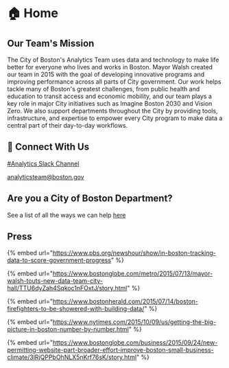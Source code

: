# 🏠 Home

## Our Team's Mission

The City of Boston's Analytics Team uses data and technology to make life better for everyone who lives and works in Boston. Mayor Walsh created our team in 2015 with the goal of developing innovative programs and improving performance across all parts of City government. Our work helps tackle many of Boston's greatest challenges, from public health and education to transit access and economic mobility, and our team plays a key role in major City initiatives such as Imagine Boston 2030 and Vision Zero. We also support departments throughout the City by providing tools, infrastructure, and expertise to empower every City program to make data a central part of their day-to-day workflows.

## 💬 Connect With Us

[#Analytics Slack Channel](https://cityofboston-doit.slack.com/archives/C08ETUZ18)

[analyticsteam@boston.gov](<mailto:analyticsteam@boston.gov >)

## Are you a City of Boston Department?

See a list of all the ways we can help [here](https://app.smartsheet.com/b/form/be7fafeb89f0483e99f9f25ce9f1e661)

## Press

{% embed url="https://www.pbs.org/newshour/show/in-boston-tracking-data-to-score-government-progress" %}

{% embed url="https://www.bostonglobe.com/metro/2015/07/13/mayor-walsh-touts-new-data-team-city-hall/TTU6dyZah4Sqkoc1nFOxtJ/story.html" %}

{% embed url="https://www.bostonherald.com/2015/07/14/boston-firefighters-to-be-showered-with-building-data/" %}

{% embed url="https://www.nytimes.com/2015/10/09/us/getting-the-big-picture-in-boston-number-by-number.html" %}

{% embed url="https://www.bostonglobe.com/business/2015/09/24/new-permitting-website-part-broader-effort-improve-boston-small-business-climate/3lRjQPPbOhNLX5nKrf76sK/story.html" %}

